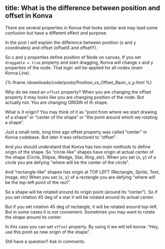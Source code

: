 title: What is the difference between position and offset in Konva
---

There are several properties in Konva that looks similar and may lead some confusion but have a different effect and purpose. 

In the post I will explain the difference between position (x and y coordinates) and offset (offsetX and offsetY).

So x and y properties define position of Node on canvas. If you set `draggable = true` property and start dragging, Konva will change x and y properties of the node. That logic will be applied for all nodes (even Konva.Line).

{% iframe /downloads/code/posts/Position_vs_Offset_Basic_x_y.html %}


Why do we need an `offset` property? When you are changing the offset property it may looks like you are changing position of the node. But actually not. You are changing ORIGIN of th shape. 

What is it origin? You may think of it as “point from where we start drawing of a shape” or “center of the shape” or “the point around which we rotating a shape”.

Just a small note, long time ago offset property was called “center” in Konva codebase. But later it was refactored to “offset". 

And you should understand that Konva has two main methods to define origin of the shape.
So “circle-like” shapes have origin at actual center of the shape (Circle, Ellipse, Wedge, Star, Ring ,etc).
When you set {x, y} of a circle you are defying “where will be the center of the circle”.

And “rectangle-like” shapes has origin at TOP LEFT (Rectangle, Sprite, Text, Image, etc)
When you set {x, y} of a rectangle you are defying “where will be the top-left point of the rect”.

So a shape will be rotated around its origin point (around its “center”). So if you set rotation 45 deg of a star it will be rotated around its actual center.

But if you set rotation 45 deg of rectangle, it will be rotated around top-left. But in some cases it is not convenient. Sometimes you may want to rotate the shape around its center.

In this case you can set `offset` property. By using it we will tell konva: “Hey, use this point as new origin of the shape”.


Still have a question? Ask in comments.